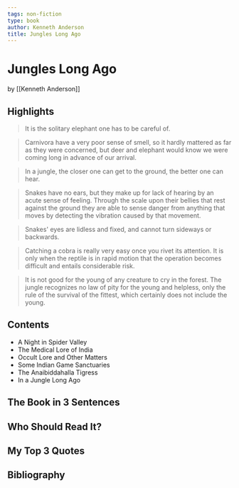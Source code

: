 ```yaml
---
tags: non-fiction
type: book
author: Kenneth Anderson
title: Jungles Long Ago
---
```


# Jungles Long Ago
by [[Kenneth Anderson]]

## Highlights
> It is the solitary elephant one has to be careful of.

> Carnivora have a very poor sense of smell, so it hardly mattered as far as they were concerned, but deer and elephant would know we were coming long in advance of our arrival.

> In a jungle, the closer one can get to the ground, the better one can hear.

> Snakes have no ears, but they make up for lack of hearing by an acute sense of feeling. Through the scale upon their bellies that rest against the ground they are able to sense danger from anything that moves by detecting the vibration caused by that movement.

> Snakes' eyes are lidless and fixed, and cannot turn sideways or backwards.

> Catching a cobra is really very easy once you rivet its attention. It is only when the reptile is in rapid motion that the operation becomes difficult and entails considerable risk.

> It is not good for the young of any creature to cry in the forest. The jungle recognizes no law of pity for the young and helpless, only the rule of the survival of the fittest, which certainly does not include the young.

## Contents
* A Night in Spider Valley
* The Medical Lore of India
* Occult Lore and Other Matters
* Some Indian Game Sanctuaries
* The Anaibiddahalla Tigress
* In a Jungle Long Ago

## The Book in 3 Sentences

## Who Should Read It?

## My Top 3 Quotes

## Bibliography
